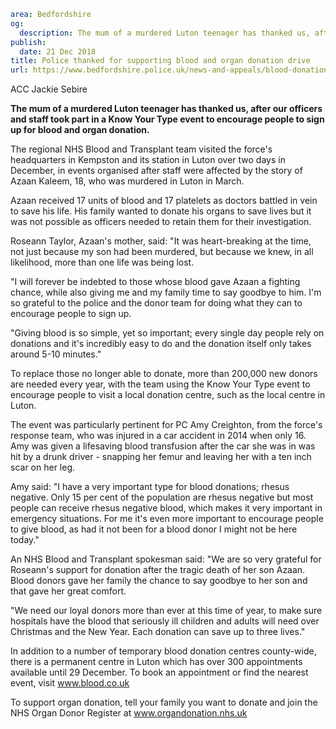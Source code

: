 ```yaml
area: Bedfordshire
og:
  description: The mum of a murdered Luton teenager has thanked us, after our officers and staff took part in a Know Your Type event to encourage people to sign up for blood and organ donation.
publish:
  date: 21 Dec 2018
title: Police thanked for supporting blood and organ donation drive
url: https://www.bedfordshire.police.uk/news-and-appeals/blood-donation-nhs-dec-18
```

ACC Jackie Sebire

**The mum of a murdered Luton teenager has thanked us, after our officers and staff took part in a Know Your Type event to encourage people to sign up for blood and organ donation.**

The regional NHS Blood and Transplant team visited the force's headquarters in Kempston and its station in Luton over two days in December, in events organised after staff were affected by the story of Azaan Kaleem, 18, who was murdered in Luton in March.

Azaan received 17 units of blood and 17 platelets as doctors battled in vein to save his life. His family wanted to donate his organs to save lives but it was not possible as officers needed to retain them for their investigation.

Roseann Taylor, Azaan's mother, said: "It was heart-breaking at the time, not just because my son had been murdered, but because we knew, in all likelihood, more than one life was being lost.

"I will forever be indebted to those whose blood gave Azaan a fighting chance, while also giving me and my family time to say goodbye to him. I'm so grateful to the police and the donor team for doing what they can to encourage people to sign up.

"Giving blood is so simple, yet so important; every single day people rely on donations and it's incredibly easy to do and the donation itself only takes around 5-10 minutes."

To replace those no longer able to donate, more than 200,000 new donors are needed every year, with the team using the Know Your Type event to encourage people to visit a local donation centre, such as the local centre in Luton.

The event was particularly pertinent for PC Amy Creighton, from the force's response team, who was injured in a car accident in 2014 when only 16. Amy was given a lifesaving blood transfusion after the car she was in was hit by a drunk driver - snapping her femur and leaving her with a ten inch scar on her leg.

Amy said: "I have a very important type for blood donations; rhesus negative. Only 15 per cent of the population are rhesus negative but most people can receive rhesus negative blood, which makes it very important in emergency situations. For me it's even more important to encourage people to give blood, as had it not been for a blood donor I might not be here today."

An NHS Blood and Transplant spokesman said: "We are so very grateful for Roseann's support for donation after the tragic death of her son Azaan. Blood donors gave her family the chance to say goodbye to her son and that gave her great comfort.

"We need our loyal donors more than ever at this time of year, to make sure hospitals have the blood that seriously ill children and adults will need over Christmas and the New Year. Each donation can save up to three lives."

In addition to a number of temporary blood donation centres county-wide, there is a permanent centre in Luton which has over 300 appointments available until 29 December. To book an appointment or find the nearest event, visit www.blood.co.uk

To support organ donation, tell your family you want to donate and join the NHS Organ Donor Register at www.organdonation.nhs.uk
